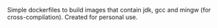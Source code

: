 Simple dockerfiles to build images that contain jdk, gcc and mingw (for cross-compilation). Created for personal use.
